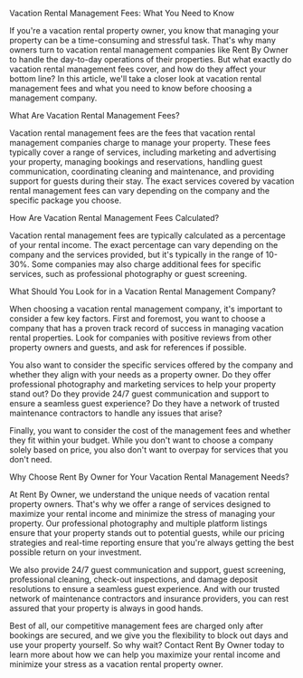 Vacation Rental Management Fees: What You Need to Know

If you're a vacation rental property owner, you know that managing your property can be a time-consuming and stressful task. That's why many owners turn to vacation rental management companies like Rent By Owner to handle the day-to-day operations of their properties. But what exactly do vacation rental management fees cover, and how do they affect your bottom line? In this article, we'll take a closer look at vacation rental management fees and what you need to know before choosing a management company.

What Are Vacation Rental Management Fees?

Vacation rental management fees are the fees that vacation rental management companies charge to manage your property. These fees typically cover a range of services, including marketing and advertising your property, managing bookings and reservations, handling guest communication, coordinating cleaning and maintenance, and providing support for guests during their stay. The exact services covered by vacation rental management fees can vary depending on the company and the specific package you choose.

How Are Vacation Rental Management Fees Calculated?

Vacation rental management fees are typically calculated as a percentage of your rental income. The exact percentage can vary depending on the company and the services provided, but it's typically in the range of 10-30%. Some companies may also charge additional fees for specific services, such as professional photography or guest screening.

What Should You Look for in a Vacation Rental Management Company?

When choosing a vacation rental management company, it's important to consider a few key factors. First and foremost, you want to choose a company that has a proven track record of success in managing vacation rental properties. Look for companies with positive reviews from other property owners and guests, and ask for references if possible.

You also want to consider the specific services offered by the company and whether they align with your needs as a property owner. Do they offer professional photography and marketing services to help your property stand out? Do they provide 24/7 guest communication and support to ensure a seamless guest experience? Do they have a network of trusted maintenance contractors to handle any issues that arise?

Finally, you want to consider the cost of the management fees and whether they fit within your budget. While you don't want to choose a company solely based on price, you also don't want to overpay for services that you don't need.

Why Choose Rent By Owner for Your Vacation Rental Management Needs?

At Rent By Owner, we understand the unique needs of vacation rental property owners. That's why we offer a range of services designed to maximize your rental income and minimize the stress of managing your property. Our professional photography and multiple platform listings ensure that your property stands out to potential guests, while our pricing strategies and real-time reporting ensure that you're always getting the best possible return on your investment.

We also provide 24/7 guest communication and support, guest screening, professional cleaning, check-out inspections, and damage deposit resolutions to ensure a seamless guest experience. And with our trusted network of maintenance contractors and insurance providers, you can rest assured that your property is always in good hands.

Best of all, our competitive management fees are charged only after bookings are secured, and we give you the flexibility to block out days and use your property yourself. So why wait? Contact Rent By Owner today to learn more about how we can help you maximize your rental income and minimize your stress as a vacation rental property owner.